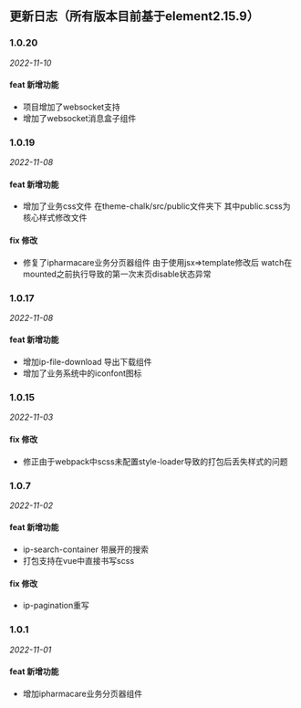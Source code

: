## 更新日志（所有版本目前基于element2.15.9）

### 1.0.20

*2022-11-10*

#### feat 新增功能
- 项目增加了websocket支持
- 增加了websocket消息盒子组件

### 1.0.19

*2022-11-08*

#### feat 新增功能
- 增加了业务css文件 在theme-chalk/src/public文件夹下 其中public.scss为核心样式修改文件

#### fix 修改
- 修复了ipharmacare业务分页器组件 由于使用jsx=>template修改后 watch在mounted之前执行导致的第一次末页disable状态异常

### 1.0.17

*2022-11-08*

#### feat 新增功能
- 增加ip-file-download 导出下载组件
- 增加了业务系统中的iconfont图标

### 1.0.15

*2022-11-03*

#### fix 修改
- 修正由于webpack中scss未配置style-loader导致的打包后丢失样式的问题

### 1.0.7

*2022-11-02*

#### feat 新增功能
- ip-search-container 带展开的搜索
- 打包支持在vue中直接书写scss

#### fix 修改
- ip-pagination重写


### 1.0.1

*2022-11-01*

#### feat 新增功能
- 增加ipharmacare业务分页器组件
